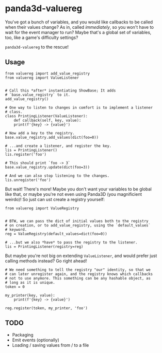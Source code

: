 panda3d-valuereg
================

You've got a bunch of variables, and you would like callbacks to be
called when their values change? As in, called *immediately*, so you
won't have to wait for the event manager to run? Maybe that's a global
set of variables, too, like a game's difficulty settings?

`panda3d-valuereg` to the rescue!


Usage
-----

    from valuereg import add_value_registry
    from valuereg import ValueListener


    # Call this *after* instantiating ShowBase; It adds
    # `base.value_registry` to it.
    add_value_registry()

    # One way to listen to changes in comfort is to implement a listener
    # class.
    class PrintingListener(ValueListener):
        def callback(self, key, value):
	    print(f'{key} -> {value}')

    # Now add a key to the registry.
    base.value_registry.add_values(dict(foo=0))

    # ...and create a listener, and register the key.
    lis = PrintingListener()
    lis.register('foo')

    # This should print `foo -> 3`
    base.value_registry.update(dict(foo=3))

    # And we can also stop listening to the changes.
    lis.unregister('foo')

But wait! There's more! Maybe you don't want your variables to be
global like that, or maybe you're not even using Panda3D (you
magnificient weirdo)! So just can ust create a registry yourself:

    from valuereg import ValueRegistry


    # BTW, we can pass the dict of initial values both to the registry
    # on creation, or to add_value_registry, using the `default_values`
    # keyword.
    reg = ValueRegistry(default_values=dict(foo=0))
    
    # ...but we also *have* to pass the registry to the listener.
    lis = PrintingListener(registry=reg)

But maybe you're not big on extending `ValueListener`, and would prefer
just calling methods instead? Go right ahead!

    # We need something to tell the registry "our" identity, so that we
    # can later unregister again, and the registry knows which callbacks
    # not to use anymore. This something can be any hashable object, as
    # long as it is unique.
    token = 0

    my_printer(key, value):
        print(f'{key} -> {value}')
    
    reg.register(token, my_printer, 'foo')


TODO
----

* Packaging
* Emit events (optionally)
* Loading / saving values from / to a file
